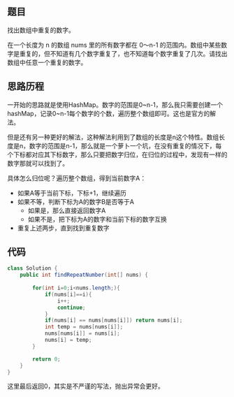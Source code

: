 ## 题目

找出数组中重复的数字。


在一个长度为 n 的数组 nums 里的所有数字都在 0～n-1 的范围内。数组中某些数字是重复的，但不知道有几个数字重复了，也不知道每个数字重复了几次。请找出数组中任意一个重复的数字。

## 思路历程

一开始的思路就是使用HashMap。数字的范围是0~n-1，那么我只需要创建一个hashMap，记录0~n-1每个数字的个数，遍历整个数组即可。这也是官方的解法。

但是还有另一种更好的解法，这种解法利用到了数组的长度是n这个特性。数组长度是n，数字的范围是n-1，那么就是一个萝卜一个坑，在没有重复的情况下，每个下标都对应其下标数字，那么只要把数字归位，在归位的过程中，发现有一样的数字那就可以找到了。

具体怎么归位呢？遍历整个数组，得到当前数字A：

- 如果A等于当前下标，下标+1，继续遍历
- 如果不等，判断下标为A的数字B是否等于A
  - 如果是，那么直接返回数字A
  - 如果不是，把下标为A的数字和当前下标的数字互换
- 重复上述两步，直到找到重复数字

## 代码

```java
class Solution {
    public int findRepeatNumber(int[] nums) {
        
        for(int i=0;i<nums.length;){
            if(nums[i]==i){
                i++;
                continue;
            } 
            if(nums[i] == nums[nums[i]]) return nums[i];
            int temp = nums[nums[i]];
            nums[nums[i]] = nums[i];
            nums[i] = temp;
        }

        return 0;
    }
}
```

这里最后返回0，其实是不严谨的写法，抛出异常会更好。

